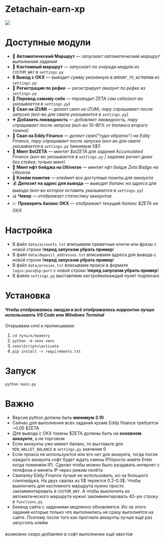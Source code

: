 # Zetachain-earn-xp
<img src="https://i.postimg.cc/NF5MqDBH/image.png" /> 

# Доступные модули
* 🧠 **Автоматический Маршрут** — _запускает автоматический маршрут выполнения заданий_
* 🧠 **Кастомный маршрут** — _запускает по очереди модули из `CUSTOM_WAY` в `settings.py`_
* 💲  **Вывод с ОКХ** — _выводит сумму указанную в  `AMOUNT_TO_WITHDRAW` из `settings.py`_
* 📝 **Регистрация по рефке** — _регистрирует аккаунт по рефке из `settings.py`_
* 💸 **Перевод самому себе** — _переводит ZETA сам себе(кол-во указывается в `settings.py`)_
* 🔄 **Свап на iZUMi** — _делает свап на iZUMi, пару спрашивает после запуска (кол-во для свапа указывается в `settings.py`)_
* ➕ **Добавить ликвидность** — _добавляет ликвидность, пару спрашивает после запуска (кол-во 10-90% от баланса второго токена)_
* 🔄 **Свап на Eddy Finance** — _делает свап("туда-обратно") на Eddy Finance, пару спрашивает после запуска (кол-во для свапа указывается в `settings.py` !минимум 5$!)_
* 🌹 **Минт $stZETA** — _минтит $stZETA для задания Accumulated Finance (кол-во указывается в `settings.py` | задание регает даже без стейка, только минт)_
* 🥇 **Минт нфт бейджа на Ultiverse** — _минтит нфт бейдж Zeta Badge на Ultiverse_
* 🎁 **Клейм поинтов** — _клеймит все доступные поинты для аккаунта_
* 💰 **Депозит на адрес для вывода** — _выводит баланс на адреса для вывода (кол-во которое оставить указывается в `settings.py`)_
* 📊 **Чекер** — _отображает статистику аккаунтов_
* 💹 **Проверить баланс ОКХ** — _отображает текущий баланс $ZETA на ОКХ_

# Настройка
* В файл `data/accounts.txt` вписываем приватные ключи или фразы с новой строки !**перед запуском убрать пример**!
* В файл `data/deposit_addresses.txt` вписываем адреса для вывода с новой строки !**перед запуском убрать пример**!
* В файл `data/proxies.txt` вписываем прокси в формате `login:pass@ip:port` с новой строки !**перед запуском убрать пример**!
* В файле `settings.py` выставляем настройки(каждый пункт подписан)

# Установка
#### *Чтобы отображались эмодзи и всё отображалось корректно лучше использовать VS Code или Windows Terminal*
Открываем cmd и прописываем:
1. `cd путь/к/проекту`
3. `python -m venv venv`
4. `venv\Scripts\activate`
5. `pip install -r requirements.txt`

# Запуск
```
python main.py
```

# Важно
* Версия python должна быть **минимум 3.10**
* Сейчас для выполнения всех заданий кроме Eddy finance требуется ~0.05 $ZETA
* Для вывода с ОКХ токены $ZETA должны быть на **основном аккаунте**, а не торговом
* Если аккаунты уже имеют баланс, то выставьте для `MIN_WALLET_BALANCE` в `settings.py` значение 0
* Если прокси не используются или его нет для аккаунта, тогда после каждого аккаунта софт будет ждать смены IP(просто жмёте Enter когда поменяли IP). Сделал чтобы можно было раздавать интернет с телефона и менять IP через режим полёта
* Свапалку Eddy Finance лучше не использовать, из-за большого слиппейджа. На двух свапах из 5$ теряется 0.2-0.3$. Чтобы выключить для кастомного маршрута нужно просто закомментировать в `CUSTOM_WAY`. А чтобы выключить из автоматического маршрута нужно закомментировать 40-ую строку в `functions.py`
* Бекенд сайта с заданиями медленно обновляется. Из-за этого задания которые только что выполнились не сразу выполнятся на сайте. Поэтому после того как прогнали аккаунты лучше ещё раз запустить клейм

###### возможно скоро добавляю в софт выполнение ещё квестов
